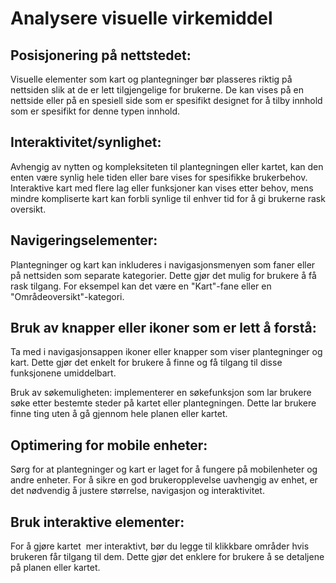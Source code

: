 # Analysere visuelle virkemiddel

## Posisjonering på nettstedet:
 Visuelle elementer som kart og plantegninger bør plasseres riktig på nettsiden slik at de er lett tilgjengelige for brukerne. De kan vises på en nettside eller på en spesiell side som er spesifikt designet for å tilby innhold som er spesifikt for denne typen innhold.

## Interaktivitet/synlighet: 
Avhengig av nytten og kompleksiteten til plantegningen eller kartet, kan den enten være synlig hele tiden eller bare vises for spesifikke brukerbehov. Interaktive kart med flere lag eller funksjoner kan vises etter behov, mens mindre kompliserte kart kan forbli synlige til enhver tid for å gi brukerne rask oversikt.


## Navigeringselementer: 
Plantegninger og kart kan inkluderes i navigasjonsmenyen som faner eller på nettsiden som separate kategorier. Dette gjør det mulig for brukere å få rask tilgang. For eksempel kan det være en "Kart"-fane eller en "Områdeoversikt"-kategori.

## Bruk av knapper eller ikoner som er lett å forstå:
Ta med i navigasjonsappen ikoner eller knapper som viser plantegninger og kart. Dette gjør det enkelt for brukere å finne og få tilgang til disse funksjonene umiddelbart.

Bruk av søkemuligheten: implementerer en søkefunksjon som lar brukere søke etter bestemte steder på kartet eller plantegningen. Dette lar brukere finne ting uten å gå gjennom hele planen eller kartet.


## Optimering for mobile enheter:
 Sørg for at plantegninger og kart er laget for å fungere på mobilenheter og andre enheter. For å sikre en god brukeropplevelse uavhengig av enhet, er det nødvendig å justere størrelse, navigasjon og interaktivitet.

## Bruk interaktive elementer: 
For å gjøre kartet  mer interaktivt, bør du legge til klikkbare områder hvis brukeren får tilgang til dem. Dette gjør det enklere for brukere å se detaljene på planen eller kartet.

